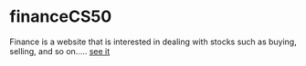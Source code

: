 # financeCS50
Finance is a website that is interested in dealing with stocks such as buying, selling, and so on.....
<a href="templates/index.html"> see it </a>
